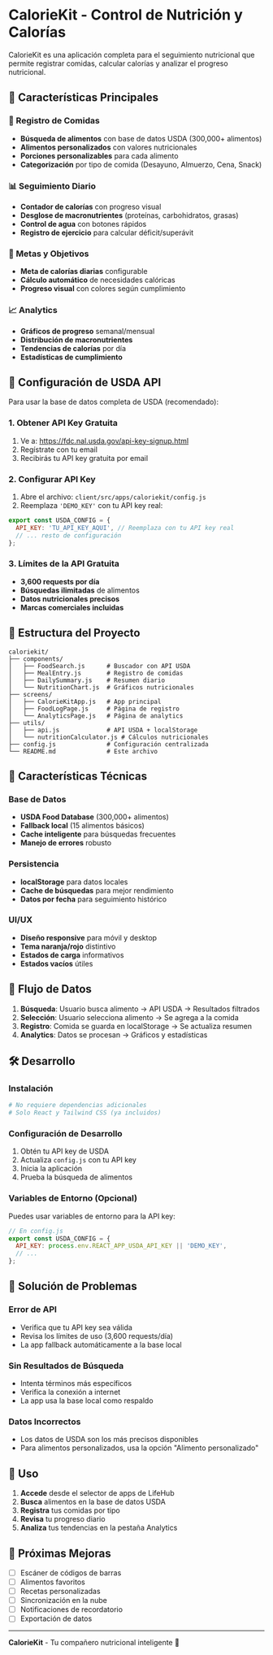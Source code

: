 # CalorieKit - Control de Nutrición y Calorías

CalorieKit es una aplicación completa para el seguimiento nutricional que permite registrar comidas, calcular calorías y analizar el progreso nutricional.

## 🚀 Características Principales

### 📝 Registro de Comidas
- **Búsqueda de alimentos** con base de datos USDA (300,000+ alimentos)
- **Alimentos personalizados** con valores nutricionales
- **Porciones personalizables** para cada alimento
- **Categorización** por tipo de comida (Desayuno, Almuerzo, Cena, Snack)

### 📊 Seguimiento Diario
- **Contador de calorías** con progreso visual
- **Desglose de macronutrientes** (proteínas, carbohidratos, grasas)
- **Control de agua** con botones rápidos
- **Registro de ejercicio** para calcular déficit/superávit

### 🎯 Metas y Objetivos
- **Meta de calorías diarias** configurable
- **Cálculo automático** de necesidades calóricas
- **Progreso visual** con colores según cumplimiento

### 📈 Analytics
- **Gráficos de progreso** semanal/mensual
- **Distribución de macronutrientes**
- **Tendencias de calorías** por día
- **Estadísticas de cumplimiento**

## 🔧 Configuración de USDA API

Para usar la base de datos completa de USDA (recomendado):

### 1. Obtener API Key Gratuita
1. Ve a: https://fdc.nal.usda.gov/api-key-signup.html
2. Regístrate con tu email
3. Recibirás tu API key gratuita por email

### 2. Configurar API Key
1. Abre el archivo: `client/src/apps/caloriekit/config.js`
2. Reemplaza `'DEMO_KEY'` con tu API key real:
```javascript
export const USDA_CONFIG = {
  API_KEY: 'TU_API_KEY_AQUI', // Reemplaza con tu API key real
  // ... resto de configuración
};
```

### 3. Límites de la API Gratuita
- **3,600 requests por día**
- **Búsquedas ilimitadas** de alimentos
- **Datos nutricionales precisos**
- **Marcas comerciales incluidas**

## 📁 Estructura del Proyecto

```
caloriekit/
├── components/
│   ├── FoodSearch.js      # Buscador con API USDA
│   ├── MealEntry.js       # Registro de comidas
│   ├── DailySummary.js    # Resumen diario
│   └── NutritionChart.js  # Gráficos nutricionales
├── screens/
│   ├── CalorieKitApp.js   # App principal
│   ├── FoodLogPage.js     # Página de registro
│   └── AnalyticsPage.js   # Página de analytics
├── utils/
│   ├── api.js             # API USDA + localStorage
│   └── nutritionCalculator.js # Cálculos nutricionales
├── config.js              # Configuración centralizada
└── README.md              # Este archivo
```

## 🎨 Características Técnicas

### Base de Datos
- **USDA Food Database** (300,000+ alimentos)
- **Fallback local** (15 alimentos básicos)
- **Cache inteligente** para búsquedas frecuentes
- **Manejo de errores** robusto

### Persistencia
- **localStorage** para datos locales
- **Cache de búsquedas** para mejor rendimiento
- **Datos por fecha** para seguimiento histórico

### UI/UX
- **Diseño responsive** para móvil y desktop
- **Tema naranja/rojo** distintivo
- **Estados de carga** informativos
- **Estados vacíos** útiles

## 🔄 Flujo de Datos

1. **Búsqueda**: Usuario busca alimento → API USDA → Resultados filtrados
2. **Selección**: Usuario selecciona alimento → Se agrega a la comida
3. **Registro**: Comida se guarda en localStorage → Se actualiza resumen
4. **Analytics**: Datos se procesan → Gráficos y estadísticas

## 🛠️ Desarrollo

### Instalación
```bash
# No requiere dependencias adicionales
# Solo React y Tailwind CSS (ya incluidos)
```

### Configuración de Desarrollo
1. Obtén tu API key de USDA
2. Actualiza `config.js` con tu API key
3. Inicia la aplicación
4. Prueba la búsqueda de alimentos

### Variables de Entorno (Opcional)
Puedes usar variables de entorno para la API key:
```javascript
// En config.js
export const USDA_CONFIG = {
  API_KEY: process.env.REACT_APP_USDA_API_KEY || 'DEMO_KEY',
  // ...
};
```

## 🚨 Solución de Problemas

### Error de API
- Verifica que tu API key sea válida
- Revisa los límites de uso (3,600 requests/día)
- La app fallback automáticamente a la base local

### Sin Resultados de Búsqueda
- Intenta términos más específicos
- Verifica la conexión a internet
- La app usa la base local como respaldo

### Datos Incorrectos
- Los datos de USDA son los más precisos disponibles
- Para alimentos personalizados, usa la opción "Alimento personalizado"

## 📱 Uso

1. **Accede** desde el selector de apps de LifeHub
2. **Busca** alimentos en la base de datos USDA
3. **Registra** tus comidas por tipo
4. **Revisa** tu progreso diario
5. **Analiza** tus tendencias en la pestaña Analytics

## 🔮 Próximas Mejoras

- [ ] Escáner de códigos de barras
- [ ] Alimentos favoritos
- [ ] Recetas personalizadas
- [ ] Sincronización en la nube
- [ ] Notificaciones de recordatorio
- [ ] Exportación de datos

---

**CalorieKit** - Tu compañero nutricional inteligente 🍎 